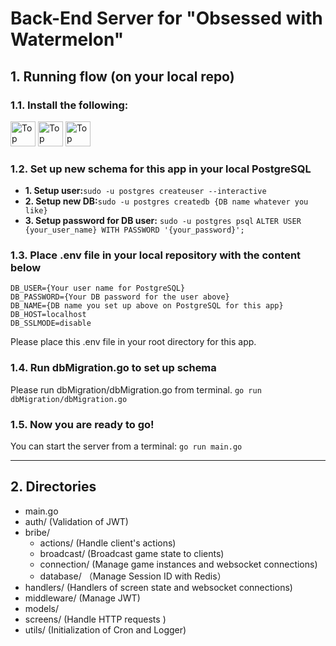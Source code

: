 # **Back-End Server for "Obsessed with Watermelon"**
## **1. Running flow (on your local repo)**
### **1.1. Install the following:**
<p align="left">
  <img alt="Top Langs" height="40px" src="https://img.shields.io/badge/Go-%2300ADD8.svg?&logo=go&logoColor=white" />
  <img alt="Top Langs" height="40px" src="https://img.shields.io/badge/Postgres-%23316192.svg?logo=postgresql&logoColor=white" />
  <img alt="Top Langs" height="40px" src="https://img.shields.io/badge/Redis-%23DD0031.svg?logo=redis&logoColor=white" />
</p>

### **1.2. Set up new schema for this app in your local PostgreSQL**
- **1. Setup user:**`sudo -u postgres createuser --interactive`
- **2. Setup new DB:**`sudo -u postgres createdb {DB name whatever you like}`
- **3. Setup password for DB user:**
`sudo -u postgres psql`
`ALTER USER {your_user_name} WITH PASSWORD '{your_password}';`

### **1.3. Place .env file in your local repository with the content below**
```
DB_USER={Your user name for PostgreSQL}
DB_PASSWORD={Your DB password for the user above}
DB_NAME={DB name you set up above on PostgreSQL for this app}
DB_HOST=localhost
DB_SSLMODE=disable
```
Please place this .env file in your root directory for this app.

### **1.4. Run dbMigration.go to set up schema**
Please run dbMigration/dbMigration.go from terminal.
`go run dbMigration/dbMigration.go`

### **1.5. Now you are ready to go!**
You can start the server from a terminal: `go run main.go`

---
## **2. Directories**
- main.go
- auth/         (Validation of JWT)
- bribe/
  - actions/    (Handle client's actions)
  - broadcast/  (Broadcast game state to clients)
  - connection/ (Manage game instances and websocket connections)
  - database/  （Manage Session ID with Redis）
- handlers/     (Handlers of screen state and websocket connections)
- middleware/   (Manage JWT)
- models/
- screens/      (Handle HTTP requests )
- utils/        (Initialization of Cron and Logger)
